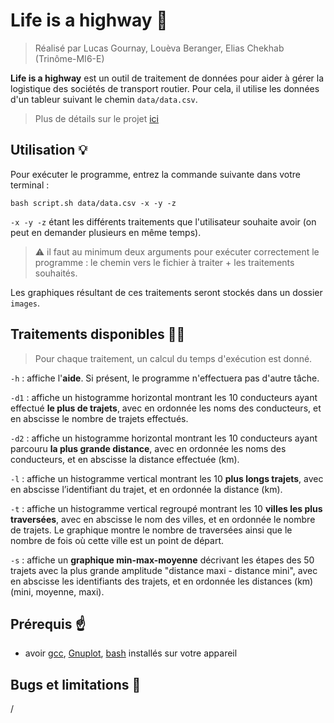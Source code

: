 # Life is a highway 🚛

> Réalisé par Lucas Gournay, Louèva Beranger, Elias Chekhab (Trinôme-MI6-E)

**Life is a highway** est un outil de traitement de données pour aider à gérer la logistique des sociétés de transport routier. Pour cela, il utilise les données d'un tableur suivant le chemin `data/data.csv`.

> Plus de détails sur le projet [ici](https://github.com/Eraguzy/life-is-a-highway/blob/main/Projet_CY_Truck_preIng2_2023_2024_v1.0.1.pdf)

## Utilisation 💡

Pour exécuter le programme, entrez la commande suivante dans votre terminal :
```
bash script.sh data/data.csv -x -y -z
```
`-x -y -z` étant les différents traitements que l'utilisateur souhaite avoir (on peut en demander plusieurs en même temps).

> ⚠️ il faut au minimum deux arguments pour exécuter correctement le programme : le chemin vers le fichier à traiter + les traitements souhaités.

Les graphiques résultant de ces traitements seront stockés dans un dossier `images`.

## Traitements disponibles 🧑‍💻

>Pour chaque traitement, un calcul du temps d'exécution est donné.

`-h` : affiche l'**aide**. Si présent, le programme n'effectuera pas d'autre tâche.

`-d1` : affiche un histogramme horizontal montrant les 10 conducteurs ayant effectué **le plus de trajets**, avec en ordonnée les noms des conducteurs, et en abscisse le nombre de trajets effectués.

`-d2` : affiche un histogramme horizontal montrant les 10 conducteurs ayant parcouru **la plus grande distance**, avec en ordonnée les noms des conducteurs, et en abscisse la distance effectuée (km).

`-l` : affiche un histogramme vertical montrant les 10 **plus longs trajets**, avec en abscisse l’identifiant du trajet, et en ordonnée la distance (km).

`-t` : affiche un histogramme vertical regroupé montrant les 10 **villes les plus traversées**, avec en abscisse le nom des villes, et en ordonnée le nombre de trajets. Le graphique montre le nombre de traversées ainsi que le nombre de fois où cette ville est un point de départ.

`-s` : affiche un **graphique min-max-moyenne** décrivant les étapes des 50 trajets avec la plus grande amplitude "distance maxi - distance mini", avec en abscisse les identifiants des trajets, et en ordonnée les distances (km) (mini, moyenne, maxi).

## Prérequis ☝️

- avoir [gcc](https://doc.ubuntu-fr.org/gcc), [Gnuplot](https://doc.ubuntu-fr.org/gnuplot), [bash](https://howtoinstall.co/package/bash) installés sur votre appareil

## Bugs et limitations 👾

/




